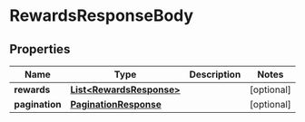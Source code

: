 

# RewardsResponseBody


## Properties

| Name | Type | Description | Notes |
|------------ | ------------- | ------------- | -------------|
|**rewards** | [**List&lt;RewardsResponse&gt;**](RewardsResponse.md) |  |  [optional] |
|**pagination** | [**PaginationResponse**](PaginationResponse.md) |  |  [optional] |



